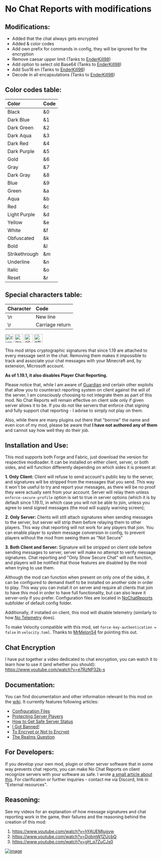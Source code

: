 # No Chat Reports with modifications

## Modifications:

- Added that the chat always gets encrypted
- Added & color codes
- Add own prefix for commands in config, they will be ignored for the encryption
- Remove caesar upper limit (Tanks to [EnderKill98](https://github.com/EnderKill98))
- Add option to select old Base64 (Tanks to [EnderKill98](https://github.com/EnderKill98))
- Add Sus16 en (Tanks to [EnderKill98](https://github.com/EnderKill98))
- Decode in all encapsulations (Tanks to [EnderKill98](https://github.com/EnderKill98))

## Color codes table:

| Color         | Code |
| :------------ | :--- |
| Black         | &0   |
| Dark Blue     | &1   |
| Dark Green    | &2   |
| Dark Aqua     | &3   |
| Dark Red      | &4   |
| Dark Purple   | &5   |
| Gold          | &6   |
| Gray          | &7   |
| Dark Gray     | &8   |
| Blue          | &9   |
| Green         | &a   |
| Aqua          | &b   |
| Red           | &c   |
| Light Purple  | &d   |
| Yellow        | &e   |
| White         | &f   |
| Obfuscated    | &k   |
| Bold          | &l   |
| Strikethrough | &m   |
| Underline     | &n   |
| Italic        | &o   |
| Reset         | &r   |

## Special characters table:

| Character | Code            |
| :-------- | :-------------- |
| \n        | New line        |
| \r        | Carriage return |

<a href="https://www.curseforge.com/minecraft/mc-mods/no-chat-reports"><img alt="curseforge" height="28" src="https://cdn.jsdelivr.net/npm/@intergrav/devins-badges@2/assets/compact/available/curseforge_vector.svg"></a> <a href="https://modrinth.com/mod/no-chat-reports"><img alt="modrinth" height="28" src="https://cdn.jsdelivr.net/npm/@intergrav/devins-badges@2/assets/compact/available/modrinth_vector.svg"></a> <a href="https://github.com/Aizistral-Studios/No-Chat-Reports"><img alt="github" height="28" src="https://cdn.jsdelivr.net/npm/@intergrav/devins-badges@2/assets/compact/available/github_vector.svg"></a> <a href="https://gitlab.com/Aizistral-Studios/No-Chat-Reports"><img alt="gitlab" height="28" src="https://cdn.jsdelivr.net/npm/@intergrav/devins-badges@2/assets/compact/available/gitlab_vector.svg"></a>

This mod strips cryptographic signatures that since 1.19 are attached to every message sent in the chat. Removing them makes it impossible to track and associate your chat messages with your Minecraft and, by extension, Microsoft account.

**As of 1.19.1, it also disables Player Chat Reporting.**

Please notice that, while I am aware of [Guardian](https://github.com/nodusclient/guardian) and certain other exploits that allow you to counteract reporting system on client against the will of the server, I am consciously choosing to not integrate them as part of this mod. No Chat Reports will remain effective on client side only if given server allows it to be. If you do not like servers that enforce chat signing and fully support chat reporting - I advise to simply not play on them.

Also, while there are many plugins out there that "borrow" the name and even icon of my mod, please be aware that **I have not authored any of them** and cannot say how well they do their job.
 
## Installation and Use:

This mod supports both Forge and Fabric, just download the version for respective modloader. It can be installed on either client, server, or both sides, and will function differently depending on which sides it is present at:

**1. Only Client:** Client will refuse to send account's public key to the server, and signatures will be stripped from the messages that you send. This way it won't be useful to try and report your messages, as there will be no proof they were actually sent from your account. Server will relay them unless `enforce-secure-profile` option is set to true in server options (which it is by default since 1.19.1), in which case you will not be able to join, unless you agree to send signed messages (the mod will supply warning screen);

**2. Only Server:** Clients will still attach signatures when sending messages to the server, but server will strip them before relaying them to other players. This way chat reporting will not work for any players that join. You can enable player to system message conversion in config, to prevent players without the mod from seeing them as "Not Secure"

**3. Both Client and Server:** Signature will be stripped on client side before sending messages to server, server will make no attempt to verify message signatures. Chat reporting and "Only Show Secure Chat" will not function, and players will be notified that those features are disabled by the mod when trying to use them.

Although the mod can function when present on only one of the sides, it can be configured to demand itself to be installed on another side in order to play. This way you can install it on server and require all clients that join to have this mod in order to have full functionality, but can also leave it server-only if you prefer. Configuration files are located in <u>NoChatReports</u> subfolder of default config folder.

Additionally, if installed on client, this mod will disable telemetry (similarly to how [No Telemetry](https://modrinth.com/mod/no-telemetry) does).

To make Velocity compatible with this mod, set `force-key-authentication = false` in `velocity.toml`. Thanks to [MrMelon54](https://github.com/MrMelon54) for pointing this out.

## Chat Encryption
I have put together a video dedicated to chat encryption, you can watch it to learn how to use it (and whether you should): https://www.youtube.com/watch?v=e7RzNP32k-s

## Documentation:
You can find documentation and other information relevant to this mod on the [wiki](https://github.com/Aizistral-Studios/No-Chat-Reports/wiki/). It currently features following articles:
- [Configuration Files](https://github.com/Aizistral-Studios/No-Chat-Reports/wiki/Configuration-Files/)
- [Protecting Server Players](https://github.com/Aizistral-Studios/No-Chat-Reports/wiki/Protecting-Server-Players/)
- [How to Get Safe Server Status](https://github.com/Aizistral-Studios/No-Chat-Reports/wiki/How-to-Get-Safe-Server-Status)
- [I Got Banned!](https://github.com/Aizistral-Studios/No-Chat-Reports/wiki/I-Got-Banned)
- [To Encrypt or Not to Encrypt](https://github.com/Aizistral-Studios/No-Chat-Reports/wiki/To-Encrypt-or-Not-To-Encrypt)
- [The Realms Question](https://github.com/Aizistral-Studios/No-Chat-Reports/wiki/The-Realms-Question)


## For Developers:
If you develop your own mod, plugin or other server software that in some way prevents chat reports, you can make No Chat Reports on client recognize servers with your software as safe. I wrote [a small article about this](https://github.com/Aizistral-Studios/No-Chat-Reports/wiki/How-to-Get-Safe-Server-Status). For clarification or further inquiries - contact me via Discord, link in "External resources".

## Reasoning:
See my videos for an explanation of how message signatures and chat reporting work in the game, their failures and the reasoning behind the creation of this mod:
1. https://www.youtube.com/watch?v=hYAUEMlugyw
2. https://www.youtube.com/watch?v=DobmW1ZUcbQ
3. https://www.youtube.com/watch?v=gH_q7ZuCJs0

<a href="https://bisecthosting.com/AIZISTRAL" target="_blank">![image](https://www.bisecthosting.com/partners/custom-banners/af63cb17-c373-4c82-aa1d-29beb7b045a9.png)</a>
